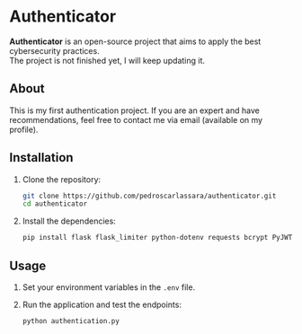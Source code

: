 # Authenticator

**Authenticator** is an open-source project that aims to apply the best cybersecurity practices.<br>
The project is not finished yet, I will keep updating it.

## About

This is my first authentication project. If you are an expert and have recommendations, feel free to contact me via email (available on my profile).

## Installation

1. Clone the repository:

    ```bash
    git clone https://github.com/pedroscarlassara/authenticator.git
    cd authenticator
    ```

2. Install the dependencies:

    ```bash
    pip install flask flask_limiter python-dotenv requests bcrypt PyJWT
    ```

## Usage

1. Set your environment variables in the `.env` file.

2. Run the application and test the endpoints:

    ```bash
    python authentication.py
    ```
   
